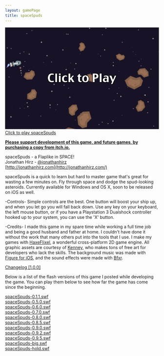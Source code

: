 ```yaml
---
layout: gamePage
title: spaceSpuds
---
```

<a href="/games/spaceSpudsPlayer"><img src="/images/spaceSpudsInGameShot.png">Click to play spaceSpuds</a>

**[Please support development of this game, and future games, by purchasing a copy from itch.io.](http://jonathanhirz.itch.io/spacespuds)**

spaceSpuds - a Flaplike in SPACE!<br />
Jonathan Hirz - [@jonathanhirz](http://twitter.com/jonathanhirz/)<br />
[http://jonathanhirz.com](http://jonathanhirz.com/)<br />

spaceSpuds is a quick to learn but hard to master game that's great for wasting a few minutes on. Fly through space and dodge the spud-looking asteroids. Currently available for Windows and OS X, soon to be released on iOS as well.

-Controls-
Simple controls are the best. One button will boost your ship up, and when you let go you will fall back down. Use any key on your keyboard, the left mouse button, or if you have a Playstation 3 Dualshock controller hooked up to your system, you can use the 'X' button.

-Credits-
I made this game in my spare time while working a full time job and being a good husband and father at home. I couldn't have done it without the work that many others put into the tools that I use. I make my games with [HaxeFlixel](http://haxeflixel.com), a wonderful cross-platform 2D game engine. All graphic assets are courtesy of [Kenney](http://kenney.nl), who makes tons of free art for developers who lack the skills. The background music was made with [Figure for iOS](https://www.propellerheads.se/products/figure/), and the sound effects were made with [Bfxr](http://www.bfxr.net/).

<a href="../spaceSpuds.txt">Changelog [1.0.0]</a>

Below is a list of the flash versions of this game I posted while developing the game. You can play them below to see how far the game has come since the beginning.

[spaceSpuds-0.1.1.swf](/flash/spaceSpuds-0.1.1.swf/)<br />
[spaceSpuds-0.5.0.swf](/flash/spaceSpuds-0.5.0.swf/)<br />
[spaceSpuds-0.6.0.swf](/flash/spaceSpuds-0.6.0.swf/)<br />
[spaceSpuds-0.7.0.swf](/flash/spaceSpuds-0.7.0.swf/)<br />
[spaceSpuds-0.8.0.swf](/flash/spaceSpuds-0.8.0.swf/)<br />
[spaceSpuds-0.8.5.swf](/flash/spaceSpuds-0.8.5.swf/)<br />
[spaceSpuds-0.9.0.swf](/flash/spaceSpuds-0.9.0.swf/)<br />
[spaceSpuds-0.9.2.swf](/flash/spaceSpuds-0.9.2.swf/)<br />
[spaceSpuds-0.9.5.swf](/flash/spaceSpuds-0.9.5.swf/)<br />
[spaceSpuds-big.swf](/flash/spaceSpuds-big.swf/)<br />
[spaceSpuds-hold.swf](/flash/spaceSpuds-hold.swf/)<br />